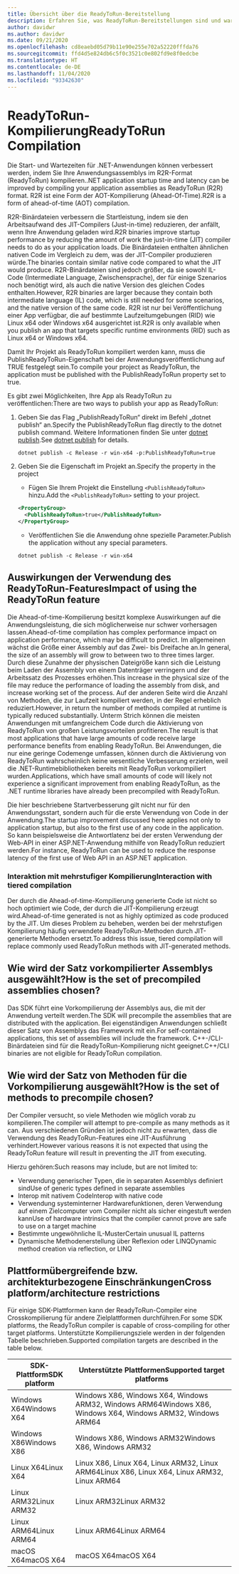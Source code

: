 ```yaml
---
title: Übersicht über die ReadyToRun-Bereitstellung
description: Erfahren Sie, was ReadyToRun-Bereitstellungen sind und warum Sie diese als Teil Ihrer App-Veröffentlichung mit .NET 5 und .NET Core 3.0 und höher in Erwägung ziehen sollten.
author: davidwr
ms.author: davidwr
ms.date: 09/21/2020
ms.openlocfilehash: cd8eaebd05d79b11e90e255e702a52220fffda76
ms.sourcegitcommit: ffd4d5e824db6c5f0c3521c0e802fd9e8f0edcbe
ms.translationtype: HT
ms.contentlocale: de-DE
ms.lasthandoff: 11/04/2020
ms.locfileid: "93342630"
---
```

# <a name="readytorun-compilation"></a><span data-ttu-id="2fd50-103">ReadyToRun-Kompilierung</span><span class="sxs-lookup"><span data-stu-id="2fd50-103">ReadyToRun Compilation</span></span>

<span data-ttu-id="2fd50-104">Die Start- und Wartezeiten für .NET-Anwendungen können verbessert werden, indem Sie Ihre Anwendungsassemblys im R2R-Format (ReadyToRun) kompilieren.</span><span class="sxs-lookup"><span data-stu-id="2fd50-104">.NET application startup time and latency can be improved by compiling your application assemblies as ReadyToRun (R2R) format.</span></span> <span data-ttu-id="2fd50-105">R2R ist eine Form der AOT-Kompilierung (Ahead-Of-Time).</span><span class="sxs-lookup"><span data-stu-id="2fd50-105">R2R is a form of ahead-of-time (AOT) compilation.</span></span>

<span data-ttu-id="2fd50-106">R2R-Binärdateien verbessern die Startleistung, indem sie den Arbeitsaufwand des JIT-Compilers (Just-in-time) reduzieren, der anfällt, wenn Ihre Anwendung geladen wird.</span><span class="sxs-lookup"><span data-stu-id="2fd50-106">R2R binaries improve startup performance by reducing the amount of work the just-in-time (JIT) compiler needs to do as your application loads.</span></span> <span data-ttu-id="2fd50-107">Die Binärdateien enthalten ähnlichen nativen Code im Vergleich zu dem, was der JIT-Compiler produzieren würde.</span><span class="sxs-lookup"><span data-stu-id="2fd50-107">The binaries contain similar native code compared to what the JIT would produce.</span></span> <span data-ttu-id="2fd50-108">R2R-Binärdateien sind jedoch größer, da sie sowohl IL-Code (Intermediate Language, Zwischensprache), der für einige Szenarios noch benötigt wird, als auch die native Version des gleichen Codes enthalten.</span><span class="sxs-lookup"><span data-stu-id="2fd50-108">However, R2R binaries are larger because they contain both intermediate language (IL) code, which is still needed for some scenarios, and the native version of the same code.</span></span> <span data-ttu-id="2fd50-109">R2R ist nur bei Veröffentlichung einer App verfügbar, die auf bestimmte Laufzeitumgebungen (RID) wie Linux x64 oder Windows x64 ausgerichtet ist.</span><span class="sxs-lookup"><span data-stu-id="2fd50-109">R2R is only available when you publish an app that targets specific runtime environments (RID) such as Linux x64 or Windows x64.</span></span>

<span data-ttu-id="2fd50-110">Damit Ihr Projekt als ReadyToRun kompiliert werden kann, muss die PublishReadyToRun-Eigenschaft bei der Anwendungsveröffentlichung auf TRUE festgelegt sein.</span><span class="sxs-lookup"><span data-stu-id="2fd50-110">To compile your project as ReadyToRun, the application must be published with the PublishReadyToRun property set to true.</span></span>

<span data-ttu-id="2fd50-111">Es gibt zwei Möglichkeiten, Ihre App als ReadyToRun zu veröffentlichen:</span><span class="sxs-lookup"><span data-stu-id="2fd50-111">There are two ways to publish your app as ReadyToRun:</span></span>

01. <span data-ttu-id="2fd50-112">Geben Sie das Flag „PublishReadyToRun“ direkt im Befehl „dotnet publish“ an.</span><span class="sxs-lookup"><span data-stu-id="2fd50-112">Specify the PublishReadyToRun flag directly to the dotnet publish command.</span></span> <span data-ttu-id="2fd50-113">Weitere Informationen finden Sie unter [dotnet publish](../tools/dotnet-publish.md).</span><span class="sxs-lookup"><span data-stu-id="2fd50-113">See [dotnet publish](../tools/dotnet-publish.md) for details.</span></span>

    ```dotnetcli
    dotnet publish -c Release -r win-x64 -p:PublishReadyToRun=true
    ```

02. <span data-ttu-id="2fd50-114">Geben Sie die Eigenschaft im Projekt an.</span><span class="sxs-lookup"><span data-stu-id="2fd50-114">Specify the property in the project</span></span>

    - <span data-ttu-id="2fd50-115">Fügen Sie Ihrem Projekt die Einstellung `<PublishReadyToRun>` hinzu.</span><span class="sxs-lookup"><span data-stu-id="2fd50-115">Add the `<PublishReadyToRun>` setting to your project.</span></span>

    ```xml
    <PropertyGroup>
      <PublishReadyToRun>true</PublishReadyToRun>
    </PropertyGroup>
    ```

    - <span data-ttu-id="2fd50-116">Veröffentlichen Sie die Anwendung ohne spezielle Parameter.</span><span class="sxs-lookup"><span data-stu-id="2fd50-116">Publish the application without any special parameters.</span></span>

    ```dotnetcli
    dotnet publish -c Release -r win-x64
    ```

## <a name="impact-of-using-the-readytorun-feature"></a><span data-ttu-id="2fd50-117">Auswirkungen der Verwendung des ReadyToRun-Features</span><span class="sxs-lookup"><span data-stu-id="2fd50-117">Impact of using the ReadyToRun feature</span></span>

<span data-ttu-id="2fd50-118">Die Ahead-of-time-Kompilierung besitzt komplexe Auswirkungen auf die Anwendungsleistung, die sich möglicherweise nur schwer vorhersagen lassen.</span><span class="sxs-lookup"><span data-stu-id="2fd50-118">Ahead-of-time compilation has complex performance impact on application performance, which may be difficult to predict.</span></span> <span data-ttu-id="2fd50-119">Im allgemeinen wächst die Größe einer Assembly auf das Zwei- bis Dreifache an.</span><span class="sxs-lookup"><span data-stu-id="2fd50-119">In general, the size of an assembly will grow to between two to three times larger.</span></span> <span data-ttu-id="2fd50-120">Durch diese Zunahme der physischen Dateigröße kann sich die Leistung beim Laden der Assembly von einem Datenträger verringern und der Arbeitssatz des Prozesses erhöhen.</span><span class="sxs-lookup"><span data-stu-id="2fd50-120">This increase in the physical size of the file may reduce the performance of loading the assembly from disk, and increase working set of the process.</span></span> <span data-ttu-id="2fd50-121">Auf der anderen Seite wird die Anzahl von Methoden, die zur Laufzeit kompiliert werden, in der Regel erheblich reduziert.</span><span class="sxs-lookup"><span data-stu-id="2fd50-121">However, in return the number of methods compiled at runtime is typically reduced substantially.</span></span> <span data-ttu-id="2fd50-122">Unterm Strich können die meisten Anwendungen mit umfangreichem Code durch die Aktivierung von ReadyToRun von großen Leistungsvorteilen profitieren.</span><span class="sxs-lookup"><span data-stu-id="2fd50-122">The result is that most applications that have large amounts of code receive large performance benefits from enabling ReadyToRun.</span></span> <span data-ttu-id="2fd50-123">Bei Anwendungen, die nur eine geringe Codemenge umfassen, können durch die Aktivierung von ReadyToRun wahrscheinlich keine wesentliche Verbesserung erzielen, weil die .NET-Runtimebibliotheken bereits mit ReadyToRun vorkompiliert wurden.</span><span class="sxs-lookup"><span data-stu-id="2fd50-123">Applications, which have small amounts of code will likely not experience a significant improvement from enabling ReadyToRun, as the .NET runtime libraries have already been precompiled with ReadyToRun.</span></span>

<span data-ttu-id="2fd50-124">Die hier beschriebene Startverbesserung gilt nicht nur für den Anwendungsstart, sondern auch für die erste Verwendung von Code in der Anwendung.</span><span class="sxs-lookup"><span data-stu-id="2fd50-124">The startup improvement discussed here applies not only to application startup, but also to the first use of any code in the application.</span></span> <span data-ttu-id="2fd50-125">So kann beispielsweise die Antwortlatenz bei der ersten Verwendung der Web-API in einer ASP.NET-Anwendung mithilfe von ReadyToRun reduziert werden.</span><span class="sxs-lookup"><span data-stu-id="2fd50-125">For instance, ReadyToRun can be used to reduce the response latency of the first use  of Web API in an ASP.NET application.</span></span>

### <a name="interaction-with-tiered-compilation"></a><span data-ttu-id="2fd50-126">Interaktion mit mehrstufiger Kompilierung</span><span class="sxs-lookup"><span data-stu-id="2fd50-126">Interaction with tiered compilation</span></span>

<span data-ttu-id="2fd50-127">Der durch die Ahead-of-time-Kompilierung generierte Code ist nicht so hoch optimiert wie Code, der durch die JIT-Kompilierung erzeugt wird.</span><span class="sxs-lookup"><span data-stu-id="2fd50-127">Ahead-of-time generated is not as highly optimized as code produced by the JIT.</span></span> <span data-ttu-id="2fd50-128">Um dieses Problem zu beheben, werden bei der mehrstufigen Kompilierung häufig verwendete ReadyToRun-Methoden durch JIT-generierte Methoden ersetzt.</span><span class="sxs-lookup"><span data-stu-id="2fd50-128">To address this issue, tiered compilation will replace commonly used ReadyToRun methods with JIT-generated methods.</span></span>

## <a name="how-is-the-set-of-precompiled-assemblies-chosen"></a><span data-ttu-id="2fd50-129">Wie wird der Satz vorkompilierter Assemblys ausgewählt?</span><span class="sxs-lookup"><span data-stu-id="2fd50-129">How is the set of precompiled assemblies chosen?</span></span>

<span data-ttu-id="2fd50-130">Das SDK führt eine Vorkompilierung der Assemblys aus, die mit der Anwendung verteilt werden.</span><span class="sxs-lookup"><span data-stu-id="2fd50-130">The SDK will precompile the assemblies that are distributed with the application.</span></span> <span data-ttu-id="2fd50-131">Bei eigenständigen Anwendungen schließt dieser Satz von Assemblys das Framework mit ein.</span><span class="sxs-lookup"><span data-stu-id="2fd50-131">For self-contained applications, this set of assemblies will include the framework.</span></span> <span data-ttu-id="2fd50-132">C++-/CLI-Binärdateien sind für die ReadyToRun-Kompilierung nicht geeignet.</span><span class="sxs-lookup"><span data-stu-id="2fd50-132">C++/CLI binaries are not eligible for ReadyToRun compilation.</span></span>

## <a name="how-is-the-set-of-methods-to-precompile-chosen"></a><span data-ttu-id="2fd50-133">Wie wird der Satz von Methoden für die Vorkompilierung ausgewählt?</span><span class="sxs-lookup"><span data-stu-id="2fd50-133">How is the set of methods to precompile chosen?</span></span>

<span data-ttu-id="2fd50-134">Der Compiler versucht, so viele Methoden wie möglich vorab zu kompilieren.</span><span class="sxs-lookup"><span data-stu-id="2fd50-134">The compiler will attempt to pre-compile as many methods as it can.</span></span> <span data-ttu-id="2fd50-135">Aus verschiedenen Gründen ist jedoch nicht zu erwarten, dass die Verwendung des ReadyToRun-Features eine JIT-Ausführung verhindert.</span><span class="sxs-lookup"><span data-stu-id="2fd50-135">However various reasons it is not expected that using the ReadyToRun feature will result in preventing the JIT from executing.</span></span>

<span data-ttu-id="2fd50-136">Hierzu gehören:</span><span class="sxs-lookup"><span data-stu-id="2fd50-136">Such reasons may include, but are not limited to:</span></span>

- <span data-ttu-id="2fd50-137">Verwendung generischer Typen, die in separaten Assemblys definiert sind</span><span class="sxs-lookup"><span data-stu-id="2fd50-137">Use of generic types defined in separate assemblies</span></span>
- <span data-ttu-id="2fd50-138">Interop mit nativem Code</span><span class="sxs-lookup"><span data-stu-id="2fd50-138">Interop with native code</span></span>
- <span data-ttu-id="2fd50-139">Verwendung systeminterner Hardwarefunktionen, deren Verwendung auf einem Zielcomputer vom Compiler nicht als sicher eingestuft werden kann</span><span class="sxs-lookup"><span data-stu-id="2fd50-139">Use of hardware intrinsics that the compiler cannot prove are safe to use on a target machine</span></span>
- <span data-ttu-id="2fd50-140">Bestimmte ungewöhnliche IL-Muster</span><span class="sxs-lookup"><span data-stu-id="2fd50-140">Certain unusual IL patterns</span></span>
- <span data-ttu-id="2fd50-141">Dynamische Methodenerstellung über Reflexion oder LINQ</span><span class="sxs-lookup"><span data-stu-id="2fd50-141">Dynamic method creation via reflection, or LINQ</span></span>

## <a name="cross-platformarchitecture-restrictions"></a><span data-ttu-id="2fd50-142">Plattformübergreifende bzw. architekturbezogene Einschränkungen</span><span class="sxs-lookup"><span data-stu-id="2fd50-142">Cross platform/architecture restrictions</span></span>

<span data-ttu-id="2fd50-143">Für einige SDK-Plattformen kann der ReadyToRun-Compiler eine Crosskompilierung für andere Zielplattformen durchführen.</span><span class="sxs-lookup"><span data-stu-id="2fd50-143">For some SDK platforms, the ReadyToRun compiler is capable of cross-compiling for other target platforms.</span></span> <span data-ttu-id="2fd50-144">Unterstützte Kompilierungsziele werden in der folgenden Tabelle beschrieben.</span><span class="sxs-lookup"><span data-stu-id="2fd50-144">Supported compilation targets are described in the table below.</span></span>

| <span data-ttu-id="2fd50-145">SDK-Plattform</span><span class="sxs-lookup"><span data-stu-id="2fd50-145">SDK platform</span></span> | <span data-ttu-id="2fd50-146">Unterstützte Plattformen</span><span class="sxs-lookup"><span data-stu-id="2fd50-146">Supported target platforms</span></span> |
| ------------ | --------------------------- |
| <span data-ttu-id="2fd50-147">Windows X64</span><span class="sxs-lookup"><span data-stu-id="2fd50-147">Windows X64</span></span>  | <span data-ttu-id="2fd50-148">Windows X86, Windows X64, Windows ARM32, Windows ARM64</span><span class="sxs-lookup"><span data-stu-id="2fd50-148">Windows X86, Windows X64, Windows ARM32, Windows ARM64</span></span> |
| <span data-ttu-id="2fd50-149">Windows X86</span><span class="sxs-lookup"><span data-stu-id="2fd50-149">Windows X86</span></span>  | <span data-ttu-id="2fd50-150">Windows X86, Windows ARM32</span><span class="sxs-lookup"><span data-stu-id="2fd50-150">Windows X86, Windows ARM32</span></span> |
| <span data-ttu-id="2fd50-151">Linux X64</span><span class="sxs-lookup"><span data-stu-id="2fd50-151">Linux X64</span></span>    | <span data-ttu-id="2fd50-152">Linux X86, Linux X64, Linux ARM32, Linux ARM64</span><span class="sxs-lookup"><span data-stu-id="2fd50-152">Linux X86, Linux X64, Linux ARM32, Linux ARM64</span></span> |
| <span data-ttu-id="2fd50-153">Linux ARM32</span><span class="sxs-lookup"><span data-stu-id="2fd50-153">Linux ARM32</span></span>  | <span data-ttu-id="2fd50-154">Linux ARM32</span><span class="sxs-lookup"><span data-stu-id="2fd50-154">Linux ARM32</span></span> |
| <span data-ttu-id="2fd50-155">Linux ARM64</span><span class="sxs-lookup"><span data-stu-id="2fd50-155">Linux ARM64</span></span>  | <span data-ttu-id="2fd50-156">Linux ARM64</span><span class="sxs-lookup"><span data-stu-id="2fd50-156">Linux ARM64</span></span> |
| <span data-ttu-id="2fd50-157">macOS X64</span><span class="sxs-lookup"><span data-stu-id="2fd50-157">macOS X64</span></span>    | <span data-ttu-id="2fd50-158">macOS X64</span><span class="sxs-lookup"><span data-stu-id="2fd50-158">macOS X64</span></span> |
